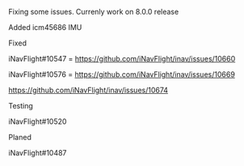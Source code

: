 Fixing some issues. Currenly work on 8.0.0 release

Added 
icm45686 IMU

Fixed

iNavFlight#10547 = https://github.com/iNavFlight/inav/issues/10660

iNavFlight#10576 = https://github.com/iNavFlight/inav/issues/10669

https://github.com/iNavFlight/inav/issues/10674

Testing

iNavFlight#10520

Planed

iNavFlight#10487
